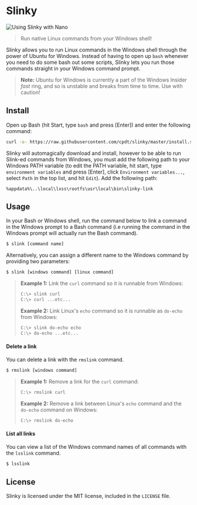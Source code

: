 # Slinky

![Using Slinky with Nano](http://i.imgur.com/RLFtEEb.gif)

> Run native Linux commands from your Windows shell!

Slinky allows you to run Linux commands in the Windows shell through the power of Ubuntu for Windows. Instead of having to open up `bash` whenever you need to do some bash out some scripts, Slinky lets you run those commands straight in your Windows command prompt.

> **Note:** Ubuntu for Windows is currently a part of the Windows Insider _fast_ ring, and so is unstable and breaks from time to time. Use with caution!

## Install

Open up Bash (hit Start, type `bash` and press [Enter]) and enter the following command:

```bash
curl -o- https://raw.githubusercontent.com/cpdt/slinky/master/install.sh | /bin/bash
```

Slinky will automagically download and install, however to be able to run Slink-ed commands from Windows, you must add the following path to your Windows PATH variable (to edit the PATH variable, hit start, type `environment variables` and press [Enter], click `Environment variables...`, select `Path` in the top list, and hit `Edit`). Add the following path:

```
%appdata%\..\local\lxss\rootfs\usr\local\bin\slinky-link
```

## Usage

In your Bash or Windows shell, run the command below to link a command in the Windows prompt to a Bash command (i.e running the command in the Windows prompt will actually run the Bash command).

```bash
$ slink [command name]
```

Alternatively, you can assign a different name to the Windows command by providing two parameters:

```bash
$ slink [windows command] [linux command]
```

> **Example 1:**
> Link the `curl` command so it is runnable from Windows:
> ```bash
> C:\> slink curl
> C:\> curl ...etc...
> ```
> **Example 2:**
> Link Linux's `echo` command so it is runnable as `do-echo` from Windows:
> ```bash
> C:\> slink do-echo echo
> C:\> do-echo ...etc...
> ```

#### Delete a link

You can delete a link with the `rmslink` command.

```bash
$ rmslink [windows command]
```

> **Example 1:**
> Remove a link for the `curl` command:
> ```bash
> C:\> rmslink curl
> ```
> **Example 2:**
> Remove a link between Linux's `echo` command and the `do-echo` command on Windows:
> ```bash
> C:\> rmslink do-echo
> ```

#### List all links

You can view a list of the Windows command names of all commands with the `lsslink` command.

```bash
$ lsslink
```

## License

Slinky is licensed under the MIT license, included in the `LICENSE` file.
